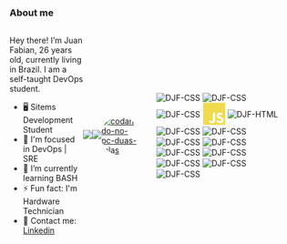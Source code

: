 ### About me
<div style="display: flex">
  <div align="left">
  <p>Hey there! I’m Juan Fabian, 26 years old, currently living in Brazil. I am a self-taught DevOps student.</p>
  
  - 🖥️ Sitems Development Student
  - 🔭 I'm focused in DevOps | SRE
  - 🌱 I’m currently learning BASH
  - ⚡️ Fun fact: I'm Hardware Technician
  - 💌 Contact me: <a href="https://www.linkedin.com/in/juanfabianmarcal/">Linkedin</a>    
</div>

<div style="display: flex; justify-content: space-around; align-items: center;">
  <a href="https://github.com/DJFCoder">
    <img height="130em" src="https://github-readme-stats.vercel.app/api?username=djfcoder&show_icons=true&theme=aura_dark&include_all_commits=true&count_private=true"/>
  </a>
  <a href="https://github.com/DJFCoder?tab=repositories">
    <img height="130em" src="https://github-readme-stats.vercel.app/api/top-langs/?username=djfcoder&layout=compact&langs_count=7&theme=aura_dark"/>
  </a>
  <a href="https://djfcoder.github.io/first-project/">
    <img alt="codando-no-pc-duas-telas" style="border-radius: 50px;" height="130" src="https://media.giphy.com/media/v1.Y2lkPTc5MGI3NjExOWRjaDhtMWRtbm5mdzlneW1hODVnenZ2N2g1M2QxemFmdWV3bm0yeCZlcD12MV9pbnRlcm5hbF9naWZfYnlfaWQmY3Q9Zw/qgQUggAC3Pfv687qPC/giphy.gif">
  </a>
</div>
    <br>
<div style="display: inline_block; padding: 2rem; margin: auto; widith: 2rem">
  <img align="center" alt="DJF-CSS" height="40" width="40" src="https://cdn.jsdelivr.net/gh/devicons/devicon@latest/icons/java/java-original.svg">
  <img align="center" alt="DJF-CSS" height="50" width="50" src="https://cdn.jsdelivr.net/gh/devicons/devicon@latest/icons/go/go-original-wordmark.svg">
  <img align="center" alt="DJF-CSS" height="40" width="40" src="https://cdn.jsdelivr.net/gh/devicons/devicon@latest/icons/python/python-original.svg">
  <img align="center" alt="DJF-Js" height="40" width="40" src="https://raw.githubusercontent.com/devicons/devicon/master/icons/javascript/javascript-plain.svg">
  <img align="center" alt="DJF-HTML" height="40" width="40" src="https://cdn.jsdelivr.net/gh/devicons/devicon@latest/icons/mysql/mysql-original.svg">
  <img align="center" alt="DJF-CSS" height="40" width="40" src="https://cdn.jsdelivr.net/gh/devicons/devicon@latest/icons/postgresql/postgresql-original.svg">
  <img align="center" alt="DJF-CSS" height="40" width="40" src="https://cdn.jsdelivr.net/gh/devicons/devicon@latest/icons/docker/docker-original.svg">
  <img align="center" alt="DJF-CSS" height="40" width="40" src="https://cdn.jsdelivr.net/gh/devicons/devicon@latest/icons/kubernetes/kubernetes-original.svg">  
  <img align="center" alt="DJF-CSS" height="40" width="40" src="https://cdn.jsdelivr.net/gh/devicons/devicon@latest/icons/azuredevops/azuredevops-original.svg">  
  <img align="center" alt="DJF-CSS" height="40" width="40" src="https://cdn.jsdelivr.net/gh/devicons/devicon@latest/icons/amazonwebservices/amazonwebservices-original-wordmark.svg">
  <img align="center" alt="DJF-CSS" height="40" width="40" src="https://cdn.jsdelivr.net/gh/devicons/devicon@latest/icons/prometheus/prometheus-original.svg">
  <img align="center" alt="DJF-CSS" height="40" width="40" src="https://cdn.jsdelivr.net/gh/devicons/devicon@latest/icons/jenkins/jenkins-original.svg">
  <img align="center" alt="DJF-CSS" height="40" width="40" src="https://cdn.jsdelivr.net/gh/devicons/devicon@latest/icons/elasticsearch/elasticsearch-original.svg">
  <img align="center" alt="DJF-CSS" height="50" width="50" src="https://upload.wikimedia.org/wikipedia/commons/6/6f/Zabbix_logo.svg"> 
</div>
